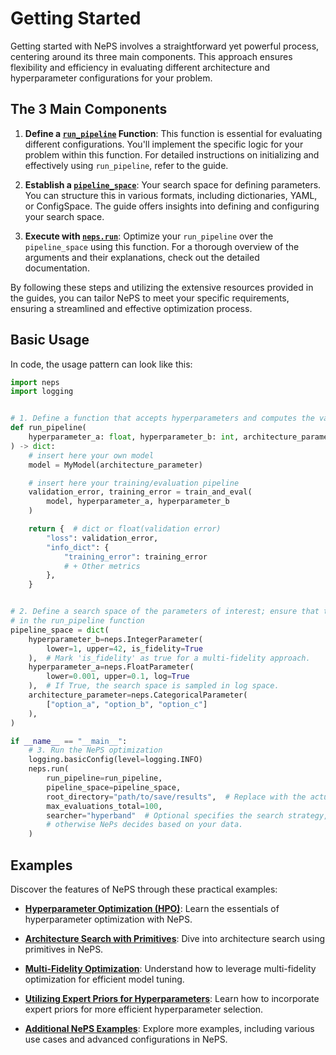 # Getting Started

Getting started with NePS involves a straightforward yet powerful process, centering around its three main components.
This approach ensures flexibility and efficiency in evaluating different architecture and hyperparameter configurations
for your problem.

## The 3 Main Components

1. **Define a [`run_pipeline`](https://automl.github.io/neps/latest/run_pipeline) Function**: This function is essential
   for evaluating different configurations. You'll implement the specific logic for your problem within this function.
   For detailed instructions on initializing and effectively using `run_pipeline`, refer to the guide.

1. **Establish a [`pipeline_space`](https://automl.github.io/neps/latest/pipeline_space)**: Your search space for
   defining parameters. You can structure this in various formats, including dictionaries, YAML, or ConfigSpace.
   The guide offers insights into defining and configuring your search space.

1. **Execute with [`neps.run`](https://automl.github.io/neps/latest/neps_run)**: Optimize your `run_pipeline` over
   the `pipeline_space` using this function. For a thorough overview of the arguments and their explanations,
   check out the detailed documentation.

By following these steps and utilizing the extensive resources provided in the guides, you can tailor NePS to meet
your specific requirements, ensuring a streamlined and effective optimization process.

## Basic Usage

In code, the usage pattern can look like this:

```python
import neps
import logging


# 1. Define a function that accepts hyperparameters and computes the validation error
def run_pipeline(
    hyperparameter_a: float, hyperparameter_b: int, architecture_parameter: str
) -> dict:
    # insert here your own model
    model = MyModel(architecture_parameter)

    # insert here your training/evaluation pipeline
    validation_error, training_error = train_and_eval(
        model, hyperparameter_a, hyperparameter_b
    )

    return {  # dict or float(validation error)
        "loss": validation_error,
        "info_dict": {
            "training_error": training_error
            # + Other metrics
        },
    }


# 2. Define a search space of the parameters of interest; ensure that the names are consistent with those defined
# in the run_pipeline function
pipeline_space = dict(
    hyperparameter_b=neps.IntegerParameter(
        lower=1, upper=42, is_fidelity=True
    ),  # Mark 'is_fidelity' as true for a multi-fidelity approach.
    hyperparameter_a=neps.FloatParameter(
        lower=0.001, upper=0.1, log=True
    ),  # If True, the search space is sampled in log space.
    architecture_parameter=neps.CategoricalParameter(
        ["option_a", "option_b", "option_c"]
    ),
)

if __name__ == "__main__":
    # 3. Run the NePS optimization
    logging.basicConfig(level=logging.INFO)
    neps.run(
        run_pipeline=run_pipeline,
        pipeline_space=pipeline_space,
        root_directory="path/to/save/results",  # Replace with the actual path.
        max_evaluations_total=100,
        searcher="hyperband"  # Optional specifies the search strategy,
        # otherwise NePs decides based on your data.
    )
```

## Examples

Discover the features of NePS through these practical examples:

- **[Hyperparameter Optimization (HPO)](https://github.com/automl/neps/blob/master/neps_examples/template/basic_template.py)**: Learn the essentials of
  hyperparameter optimization with NePS.

- **[Architecture Search with Primitives](https://github.com/automl/neps/tree/master/neps_examples/basic_usage/architecture.py)**: Dive into architecture search
  using primitives in NePS.

- **[Multi-Fidelity Optimization](https://github.com/automl/neps/tree/master/neps_examples/efficiency/multi_fidelity.py)**: Understand how to leverage
  multi-fidelity optimization for efficient model tuning.

- **[Utilizing Expert Priors for Hyperparameters](https://github.com/automl/neps/blob/master/neps_examples/template/priorband_template.py)**:
  Learn how to incorporate expert priors for more efficient hyperparameter selection.

- **[Additional NePS Examples](https://github.com/automl/neps/tree/master/neps_examples/)**: Explore more examples, including various use cases and
  advanced configurations in NePS.
